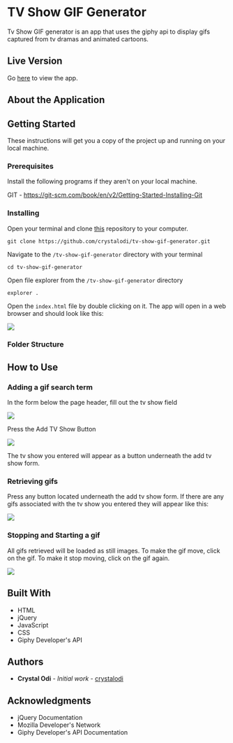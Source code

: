 # TV Show GIF Generator

Tv Show GIF generator is an app that uses the giphy api to display gifs captured from tv dramas and animated cartoons.

## Live Version

Go [here](https://crystalodi.github.io/tv-show-gif-generator/) to view the app. 

## About the Application

## Getting Started

These instructions will get you a copy of the project up and running on your local machine.

### Prerequisites

Install the following programs if they aren't on your local machine.

GIT - https://git-scm.com/book/en/v2/Getting-Started-Installing-Git

### Installing

Open your terminal and clone [this](https://github.com/crystalodi/tv-show-gif-generator.git) repository to your computer. 

```
git clone https://github.com/crystalodi/tv-show-gif-generator.git

```

Navigate to the `/tv-show-gif-generator` directory with your terminal

```
cd tv-show-gif-generator
```

Open file explorer from the `/tv-show-gif-generator` directory

```
explorer .
```

Open the `index.html` file by double clicking on it. The app will open in a web browser and should look like this:

<img src="https://raw.githubusercontent.com/crystalodi/tv-show-gif-generator/master/assets/images/home.png">

### Folder Structure

## How to Use

### Adding a gif search term

In the form below the page header, fill out the tv show field

<img src="https://raw.githubusercontent.com/crystalodi/tv-show-gif-generator/master/assets/images/add_gif_search_term_1.png">

Press the Add TV Show Button

<img src="https://raw.githubusercontent.com/crystalodi/tv-show-gif-generator/master/assets/images/add_gif_search_term_2.png">

The tv show you entered will appear as a button underneath the add tv show form.


### Retrieving gifs

Press any button located underneath the add tv show form. If there are any gifs associated with the tv show you entered they will appear like this:

<img src="https://raw.githubusercontent.com/crystalodi/tv-show-gif-generator/master/assets/images/retrieve_gifs.jpg">


### Stopping and Starting a gif

All gifs retrieved will be loaded as still images. To make the gif move, click on the gif. To make it stop moving, click on the gif again.

<img src="https://raw.githubusercontent.com/crystalodi/tv-show-gif-generator/master/assets/images/ezgif-4-e75bd4e6bd.gif">


## Built With

* HTML
* jQuery
* JavaScript
* CSS
* Giphy Developer's API

## Authors

* **Crystal Odi** - *Initial work* - [crystalodi](https://github.com/crystalodi)


## Acknowledgments

* jQuery Documentation
* Mozilla Developer's Network
* Giphy Developer's API Documentation

